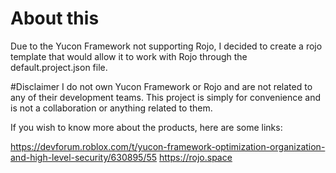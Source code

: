 # About this
Due to the Yucon Framework not supporting Rojo, I decided to create a rojo template that would allow it to work with Rojo through the default.project.json file.

#Disclaimer
I do not own Yucon Framework or Rojo and are not related to any of their development teams. This project is simply for convenience and is not a collaboration or anything related to them.

If you wish to know more about the products, here are some links:

https://devforum.roblox.com/t/yucon-framework-optimization-organization-and-high-level-security/630895/55
https://rojo.space
